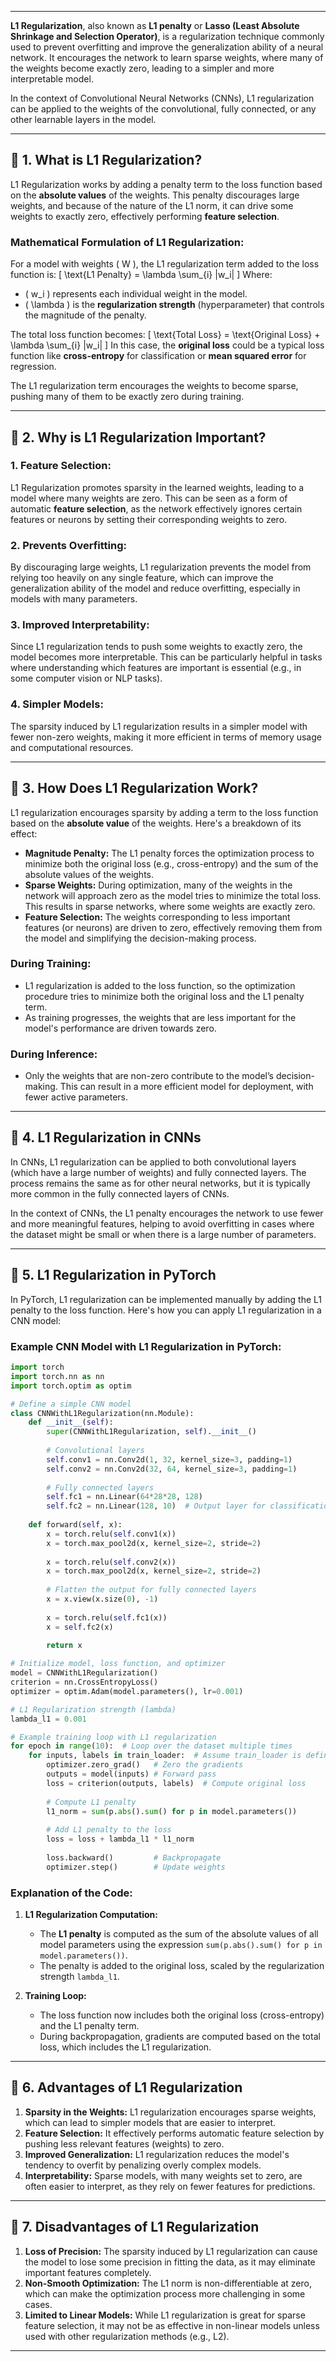 
---

**L1 Regularization**, also known as **L1 penalty** or **Lasso (Least Absolute Shrinkage and Selection Operator)**, is a regularization technique commonly used to prevent overfitting and improve the generalization ability of a neural network. It encourages the network to learn sparse weights, where many of the weights become exactly zero, leading to a simpler and more interpretable model.

In the context of Convolutional Neural Networks (CNNs), L1 regularization can be applied to the weights of the convolutional, fully connected, or any other learnable layers in the model.

---

## 📌 **1. What is L1 Regularization?**

L1 Regularization works by adding a penalty term to the loss function based on the **absolute values** of the weights. This penalty discourages large weights, and because of the nature of the L1 norm, it can drive some weights to exactly zero, effectively performing **feature selection**.

### **Mathematical Formulation of L1 Regularization:**

For a model with weights \( W \), the L1 regularization term added to the loss function is:
\[
\text{L1 Penalty} = \lambda \sum_{i} |w_i|
\]
Where:
- \( w_i \) represents each individual weight in the model.
- \( \lambda \) is the **regularization strength** (hyperparameter) that controls the magnitude of the penalty.

The total loss function becomes:
\[
\text{Total Loss} = \text{Original Loss} + \lambda \sum_{i} |w_i|
\]
In this case, the **original loss** could be a typical loss function like **cross-entropy** for classification or **mean squared error** for regression.

The L1 regularization term encourages the weights to become sparse, pushing many of them to be exactly zero during training.

---

## 📌 **2. Why is L1 Regularization Important?**

### **1. Feature Selection:**
L1 Regularization promotes sparsity in the learned weights, leading to a model where many weights are zero. This can be seen as a form of automatic **feature selection**, as the network effectively ignores certain features or neurons by setting their corresponding weights to zero.

### **2. Prevents Overfitting:**
By discouraging large weights, L1 regularization prevents the model from relying too heavily on any single feature, which can improve the generalization ability of the model and reduce overfitting, especially in models with many parameters.

### **3. Improved Interpretability:**
Since L1 regularization tends to push some weights to exactly zero, the model becomes more interpretable. This can be particularly helpful in tasks where understanding which features are important is essential (e.g., in some computer vision or NLP tasks).

### **4. Simpler Models:**
The sparsity induced by L1 regularization results in a simpler model with fewer non-zero weights, making it more efficient in terms of memory usage and computational resources.

---

## 📌 **3. How Does L1 Regularization Work?**

L1 regularization encourages sparsity by adding a term to the loss function based on the **absolute value** of the weights. Here's a breakdown of its effect:

- **Magnitude Penalty:** The L1 penalty forces the optimization process to minimize both the original loss (e.g., cross-entropy) and the sum of the absolute values of the weights. 
- **Sparse Weights:** During optimization, many of the weights in the network will approach zero as the model tries to minimize the total loss. This results in sparse networks, where some weights are exactly zero.
- **Feature Selection:** The weights corresponding to less important features (or neurons) are driven to zero, effectively removing them from the model and simplifying the decision-making process.

### **During Training:**
- L1 regularization is added to the loss function, so the optimization procedure tries to minimize both the original loss and the L1 penalty term.
- As training progresses, the weights that are less important for the model's performance are driven towards zero.
  
### **During Inference:**
- Only the weights that are non-zero contribute to the model’s decision-making. This can result in a more efficient model for deployment, with fewer active parameters.

---

## 📌 **4. L1 Regularization in CNNs**

In CNNs, L1 regularization can be applied to both convolutional layers (which have a large number of weights) and fully connected layers. The process remains the same as for other neural networks, but it is typically more common in the fully connected layers of CNNs.

In the context of CNNs, the L1 penalty encourages the network to use fewer and more meaningful features, helping to avoid overfitting in cases where the dataset might be small or when there is a large number of parameters.

---

## 📌 **5. L1 Regularization in PyTorch**

In PyTorch, L1 regularization can be implemented manually by adding the L1 penalty to the loss function. Here's how you can apply L1 regularization in a CNN model:

### **Example CNN Model with L1 Regularization in PyTorch:**

```python
import torch
import torch.nn as nn
import torch.optim as optim

# Define a simple CNN model
class CNNWithL1Regularization(nn.Module):
    def __init__(self):
        super(CNNWithL1Regularization, self).__init__()
        
        # Convolutional layers
        self.conv1 = nn.Conv2d(1, 32, kernel_size=3, padding=1)
        self.conv2 = nn.Conv2d(32, 64, kernel_size=3, padding=1)
        
        # Fully connected layers
        self.fc1 = nn.Linear(64*28*28, 128)
        self.fc2 = nn.Linear(128, 10)  # Output layer for classification
    
    def forward(self, x):
        x = torch.relu(self.conv1(x))
        x = torch.max_pool2d(x, kernel_size=2, stride=2)
        
        x = torch.relu(self.conv2(x))
        x = torch.max_pool2d(x, kernel_size=2, stride=2)
        
        # Flatten the output for fully connected layers
        x = x.view(x.size(0), -1)
        
        x = torch.relu(self.fc1(x))
        x = self.fc2(x)
        
        return x

# Initialize model, loss function, and optimizer
model = CNNWithL1Regularization()
criterion = nn.CrossEntropyLoss()
optimizer = optim.Adam(model.parameters(), lr=0.001)

# L1 Regularization strength (lambda)
lambda_l1 = 0.001

# Example training loop with L1 regularization
for epoch in range(10):  # Loop over the dataset multiple times
    for inputs, labels in train_loader:  # Assume train_loader is defined
        optimizer.zero_grad()   # Zero the gradients
        outputs = model(inputs) # Forward pass
        loss = criterion(outputs, labels)  # Compute original loss
        
        # Compute L1 penalty
        l1_norm = sum(p.abs().sum() for p in model.parameters())
        
        # Add L1 penalty to the loss
        loss = loss + lambda_l1 * l1_norm
        
        loss.backward()         # Backpropagate
        optimizer.step()        # Update weights
```

### **Explanation of the Code:**
1. **L1 Regularization Computation:**
   - The **L1 penalty** is computed as the sum of the absolute values of all model parameters using the expression `sum(p.abs().sum() for p in model.parameters())`.
   - The penalty is added to the original loss, scaled by the regularization strength `lambda_l1`.

2. **Training Loop:**
   - The loss function now includes both the original loss (cross-entropy) and the L1 penalty term.
   - During backpropagation, gradients are computed based on the total loss, which includes the L1 regularization.

---

## 📌 **6. Advantages of L1 Regularization**

1. **Sparsity in the Weights:** L1 regularization encourages sparse weights, which can lead to simpler models that are easier to interpret.
2. **Feature Selection:** It effectively performs automatic feature selection by pushing less relevant features (weights) to zero.
3. **Improved Generalization:** L1 regularization reduces the model's tendency to overfit by penalizing overly complex models.
4. **Interpretability:** Sparse models, with many weights set to zero, are often easier to interpret, as they rely on fewer features for predictions.

---

## 📌 **7. Disadvantages of L1 Regularization**

1. **Loss of Precision:** The sparsity induced by L1 regularization can cause the model to lose some precision in fitting the data, as it may eliminate important features completely.
2. **Non-Smooth Optimization:** The L1 norm is non-differentiable at zero, which can make the optimization process more challenging in some cases.
3. **Limited to Linear Models:** While L1 regularization is great for sparse feature selection, it may not be as effective in non-linear models unless used with other regularization methods (e.g., L2).

---

